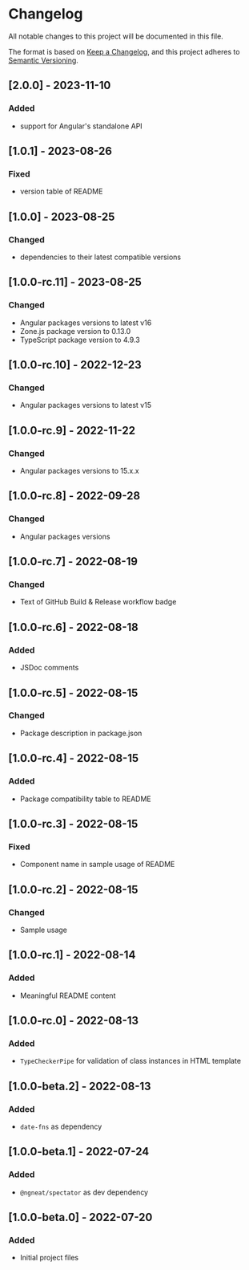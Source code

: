 # Changelog

All notable changes to this project will be documented in this file.

The format is based on [Keep a Changelog](https://keepachangelog.com/en/1.0.0/),
and this project adheres to [Semantic Versioning](https://semver.org/spec/v2.0.0.html).

## [2.0.0] - 2023-11-10

### Added

- support for Angular's standalone API

## [1.0.1] - 2023-08-26

### Fixed

- version table of README

## [1.0.0] - 2023-08-25

### Changed

- dependencies to their latest compatible versions

## [1.0.0-rc.11] - 2023-08-25

### Changed

- Angular packages versions to latest v16
- Zone.js package version to 0.13.0
- TypeScript package version to 4.9.3

## [1.0.0-rc.10] - 2022-12-23

### Changed

- Angular packages versions to latest v15

## [1.0.0-rc.9] - 2022-11-22

### Changed

- Angular packages versions to 15.x.x

## [1.0.0-rc.8] - 2022-09-28

### Changed

- Angular packages versions

## [1.0.0-rc.7] - 2022-08-19

### Changed

- Text of GitHub Build & Release workflow badge

## [1.0.0-rc.6] - 2022-08-18

### Added

- JSDoc comments

## [1.0.0-rc.5] - 2022-08-15

### Changed

- Package description in package.json

## [1.0.0-rc.4] - 2022-08-15

### Added

- Package compatibility table to README

## [1.0.0-rc.3] - 2022-08-15

### Fixed

- Component name in sample usage of README

## [1.0.0-rc.2] - 2022-08-15

### Changed

- Sample usage

## [1.0.0-rc.1] - 2022-08-14

### Added

- Meaningful README content

## [1.0.0-rc.0] - 2022-08-13

### Added

- `TypeCheckerPipe` for validation of class instances in HTML template

## [1.0.0-beta.2] - 2022-08-13

### Added

- `date-fns` as dependency

## [1.0.0-beta.1] - 2022-07-24

### Added

- `@ngneat/spectator` as dev dependency

## [1.0.0-beta.0] - 2022-07-20

### Added

- Initial project files
